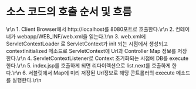 <h1>소스 코드의 호출 순서 및 흐름</h1>\r\n
1. Client Browser에서 http://localhost를 8080포트로 호출한다.\r\n
2. 컨테이너가 webapp/WEB_INF/web.xml을 읽는다.\r\n
3. web.xml에 ServletContextLoader 로 ServletContext가 init 되는 시점에서 생성되고 contextInitialized 메소드로 ServletContext에 Url과 Controller Map 정보를 저장한다.\r\n  
4. ServletContextListener로 Context 초기화되는 시점에 DB를 execute한다.\r\n
5. index.jsp를 호출하게 되면 리다이렉션으로 list.next를 호출하게 한다.\r\n
6. 서블릿에서 Map에 미리 저장된 Url정보로 해당 콘트롤러의 execute 메소드를 실행한다.\r\n 